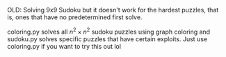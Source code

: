 OLD: Solving 9x9 Sudoku but it doesn't work for the hardest puzzles, that is, ones that have no predetermined first solve. 

coloring.py solves all $n^2 \times n^2$ sudoku puzzles using graph coloring and sudoku.py solves specific puzzles that have certain exploits. Just use coloring.py if you want to try this out lol